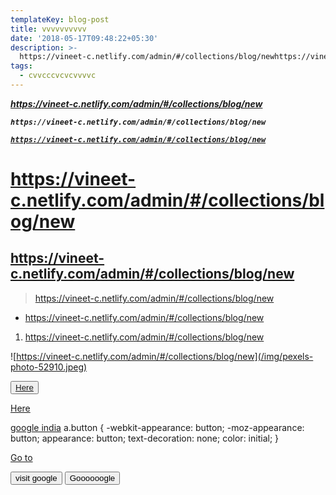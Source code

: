 ```yaml
---
templateKey: blog-post
title: vvvvvvvvvv
date: '2018-05-17T09:48:22+05:30'
description: >-
  https://vineet-c.netlify.com/admin/#/collections/blog/newhttps://vineet-c.netlify.com/admin/#/collections/blog/newhttps://vineet-c.netlify.com/admin/#/collections/blog/newhttps://vineet-c.netlify.com/admin/#/collections/blog/newhttps://vineet-c.netlify.com/admin/#/collections/blog/newhttps://vineet-c.netlify.com/admin/#/collections/blog/newhttps://vineet-c.netlify.com/admin/#/collections/blog/new
tags:
  - cvvcccvcvcvvvvc
---
```

_**https://vineet-c.netlify.com/admin/#/collections/blog/new**_

_**`https://vineet-c.netlify.com/admin/#/collections/blog/new`**_

[_**`https://vineet-c.netlify.com/admin/#/collections/blog/new`**_](https://vineet-c.netlify.com/admin/#/collections/blog/new)

# https://vineet-c.netlify.com/admin/#/collections/blog/new

## https://vineet-c.netlify.com/admin/#/collections/blog/new

> https://vineet-c.netlify.com/admin/#/collections/blog/new

* https://vineet-c.netlify.com/admin/#/collections/blog/new

1. https://vineet-c.netlify.com/admin/#/collections/blog/new

![https://vineet-c.netlify.com/admin/#/collections/blog/new](/img/pexels-photo-52910.jpeg)

<button class="primary" on>[Here](http://www.google.com)</button>


[Here](http://www.google.com)

<a href="http://google.com" class="button">google india</a>
a.button {
    -webkit-appearance: button;
    -moz-appearance: button;
    appearance: button;
    text-decoration: none;
    color: initial;
}

<a href="http://google.com" class="btn btn-default">Go to</a>


<input type="button" onclick="location.href='http://google.com';" value="visit google" />



<button onclick="location.href='http://www.google.com'" type="button">
    Goooooogle</button>




